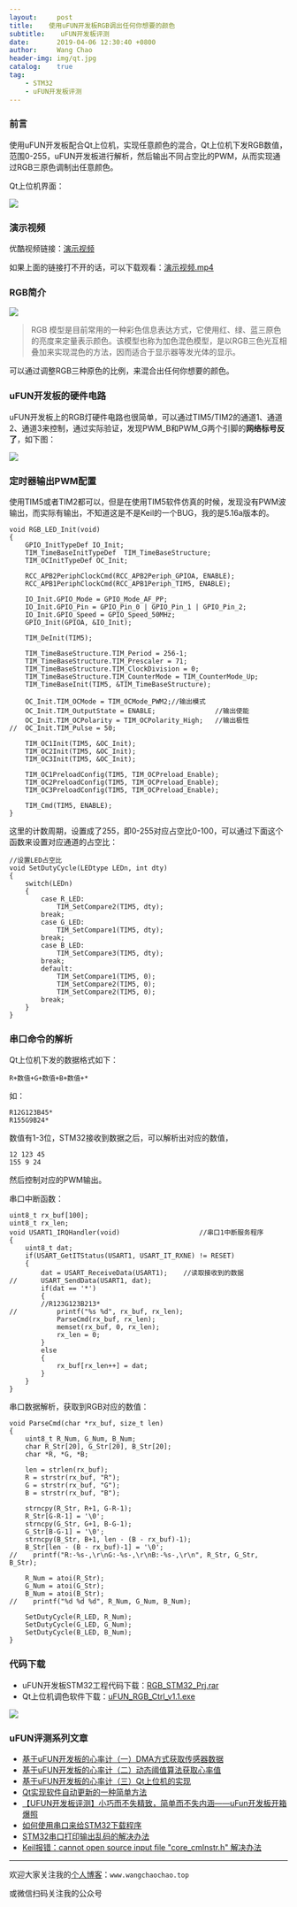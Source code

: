 ```yaml
---
layout:     post
title:    使用uFUN开发板RGB调出任何你想要的颜色
subtitle:	 uFUN开发板评测
date:       2019-04-06 12:30:40 +0800
author:     Wang Chao
header-img: img/qt.jpg
catalog:    true
tag:
    - STM32
    - uFUN开发板评测
---
```


### 前言

使用uFUN开发板配合Qt上位机，实现任意颜色的混合，Qt上位机下发RGB数值，范围0-255，uFUN开发板进行解析，然后输出不同占空比的PWM，从而实现通过RGB三原色调制出任意颜色。

Qt上位机界面：

![](https://wcc-blog.oss-cn-beijing.aliyuncs.com/img/uFUN_RGB/Qt%E4%B8%8A%E4%BD%8D%E6%9C%BA%E7%95%8C%E9%9D%A2.jpg)

### 演示视频

优酷视频链接：[演示视频](http://player.youku.com/embed/XNDEyNzEwNjY2NA==)

如果上面的链接打不开的话，可以下载观看：[演示视频.mp4](https://wcc-blog.oss-cn-beijing.aliyuncs.com/img/uFUN_RGB/%E6%BC%94%E7%A4%BA%E8%A7%86%E9%A2%91.mp4)

### RGB简介

![](https://wcc-blog.oss-cn-beijing.aliyuncs.com/img/uFUN_RGB/RGB%E4%B8%89%E5%85%83%E8%89%B2.jpg)

> RGB 模型是目前常用的一种彩色信息表达方式，它使用红、绿、蓝三原色的亮度来定量表示颜色。该模型也称为加色混色模型，是以RGB三色光互相叠加来实现混色的方法，因而适合于显示器等发光体的显示。

可以通过调整RGB三种原色的比例，来混合出任何你想要的颜色。

### uFUN开发板的硬件电路

uFUN开发板上的RGB灯硬件电路也很简单，可以通过TIM5/TIM2的通道1、通道2、通道3来控制，通过实际验证，发现PWM_B和PWM_G两个引脚的**网络标号反了**，如下图：

![](https://wcc-blog.oss-cn-beijing.aliyuncs.com/img/uFUN_RGB/%E5%8E%9F%E7%90%86%E5%9B%BE.jpg)

### 定时器输出PWM配置

使用TIM5或者TIM2都可以，但是在使用TIM5软件仿真的时候，发现没有PWM波输出，而实际有输出，不知道这是不是Keil的一个BUG，我的是5.16a版本的。

	void RGB_LED_Init(void)
	{
		GPIO_InitTypeDef IO_Init;
	    TIM_TimeBaseInitTypeDef  TIM_TimeBaseStructure;
		TIM_OCInitTypeDef OC_Init;
			
		RCC_APB2PeriphClockCmd(RCC_APB2Periph_GPIOA, ENABLE);
		RCC_APB1PeriphClockCmd(RCC_APB1Periph_TIM5, ENABLE);
		
		IO_Init.GPIO_Mode = GPIO_Mode_AF_PP;
		IO_Init.GPIO_Pin = GPIO_Pin_0 | GPIO_Pin_1 | GPIO_Pin_2;
		IO_Init.GPIO_Speed = GPIO_Speed_50MHz;
		GPIO_Init(GPIOA, &IO_Init);
		
		TIM_DeInit(TIM5);
		
		TIM_TimeBaseStructure.TIM_Period = 256-1; 
	    TIM_TimeBaseStructure.TIM_Prescaler = 71;		
	    TIM_TimeBaseStructure.TIM_ClockDivision = 0; 
	    TIM_TimeBaseStructure.TIM_CounterMode = TIM_CounterMode_Up;  
	    TIM_TimeBaseInit(TIM5, &TIM_TimeBaseStructure); 
		
		OC_Init.TIM_OCMode = TIM_OCMode_PWM2;//输出模式
		OC_Init.TIM_OutputState = ENABLE;				//输出使能
		OC_Init.TIM_OCPolarity = TIM_OCPolarity_High;	//输出极性
	//	OC_Init.TIM_Pulse = 50;
		
		TIM_OC1Init(TIM5, &OC_Init);		
		TIM_OC2Init(TIM5, &OC_Init);		
		TIM_OC3Init(TIM5, &OC_Init);	
		
		TIM_OC1PreloadConfig(TIM5, TIM_OCPreload_Enable);
		TIM_OC2PreloadConfig(TIM5, TIM_OCPreload_Enable);
		TIM_OC3PreloadConfig(TIM5, TIM_OCPreload_Enable);
		
		TIM_Cmd(TIM5, ENABLE); 
	}

这里的计数周期，设置成了255，即0-255对应占空比0-100，可以通过下面这个函数来设置对应通道的占空比：

	//设置LED占空比
	void SetDutyCycle(LEDtype LEDn, int dty)
	{
		switch(LEDn)
		{
			case R_LED:
				TIM_SetCompare2(TIM5, dty);
			break;
			case G_LED:
				TIM_SetCompare1(TIM5, dty);
			break;		
			case B_LED:
				TIM_SetCompare3(TIM5, dty);
			break;
			default:
				TIM_SetCompare1(TIM5, 0);
				TIM_SetCompare2(TIM5, 0);
				TIM_SetCompare2(TIM5, 0);
			break;			
		}
	}

### 串口命令的解析
	
Qt上位机下发的数据格式如下：

	R+数值+G+数值+B+数值+*

如：

	R12G123B45*
	R155G9B24*

数值有1-3位，STM32接收到数据之后，可以解析出对应的数值，
	
	12 123 45
	155 9 24

然后控制对应的PWM输出。

串口中断函数：

	uint8_t rx_buf[100];
	uint8_t rx_len;
	void USART1_IRQHandler(void)                	//串口1中断服务程序
	{
		uint8_t dat;
	    if(USART_GetITStatus(USART1, USART_IT_RXNE) != RESET)  
	    {
	        dat = USART_ReceiveData(USART1);	//读取接收到的数据
	//		USART_SendData(USART1, dat);
			if(dat == '*')	
			{
			//R123G123B213*
	//			printf("%s %d", rx_buf, rx_len);
				ParseCmd(rx_buf, rx_len);
				memset(rx_buf, 0, rx_len);
				rx_len = 0;
			}
			else
			{
				rx_buf[rx_len++] = dat;
			}	
		}
	}

串口数据解析，获取到RGB对应的数值：

	void ParseCmd(char *rx_buf, size_t len)
	{
	    uint8_t R_Num, G_Num, B_Num;
	    char R_Str[20], G_Str[20], B_Str[20];
	    char *R, *G, *B;
	
	    len = strlen(rx_buf);
	    R = strstr(rx_buf, "R");
	    G = strstr(rx_buf, "G");
	    B = strstr(rx_buf, "B");
	
	    strncpy(R_Str, R+1, G-R-1);
	    R_Str[G-R-1] = '\0';
	    strncpy(G_Str, G+1, B-G-1);
	    G_Str[B-G-1] = '\0';
	    strncpy(B_Str, B+1, len - (B - rx_buf)-1);
	    B_Str[len - (B - rx_buf)-1] = '\0';
	//    printf("R:-%s-,\r\nG:-%s-,\r\nB:-%s-,\r\n", R_Str, G_Str, B_Str);
	
	    R_Num = atoi(R_Str);
	    G_Num = atoi(G_Str);
	    B_Num = atoi(B_Str);
	//    printf("%d %d %d", R_Num, G_Num, B_Num);
	
		SetDutyCycle(R_LED, R_Num);
		SetDutyCycle(G_LED, G_Num);
		SetDutyCycle(B_LED, B_Num);
	}

### 代码下载

- uFUN开发板STM32工程代码下载：[RGB_STM32_Prj.rar](https://wcc-blog.oss-cn-beijing.aliyuncs.com/BlogFile/RGB_STM32_Prj.rar)
- Qt上位机调色软件下载：[uFUN_RGB_Ctrl_v1.1.exe](https://wcc-blog.oss-cn-beijing.aliyuncs.com/BlogFile/uFUN_RGB_Ctrl_v1.1.exe)

![](https://wcc-blog.oss-cn-beijing.aliyuncs.com/img/uFUN_RGB/Qt%E4%B8%8A%E4%BD%8D%E6%9C%BA%E7%95%8C%E9%9D%A2.jpg)

### uFUN评测系列文章

- [基于uFUN开发板的心率计（一）DMA方式获取传感器数据](http://www.wangchaochao.top/2019/03/23/uFun-3/)
- [基于uFUN开发板的心率计（二）动态阈值算法获取心率值](http://www.wangchaochao.top/2019/03/31/uFun-5/)
- [基于uFUN开发板的心率计（三）Qt上位机的实现](http://www.wangchaochao.top/2019/04/05/uFun-6/)
- [Qt实现软件自动更新的一种简单方法](http://www.wangchaochao.top/2019/03/31/Qt-Update/)
- [【UFUN开发板评测】小巧而不失精致，简单而不失内涵——uFun开发板开箱爆照](http://www.wangchaochao.top/2019/03/09/uFun-1/)
- [如何使用串口来给STM32下载程序](http://www.wangchaochao.top/2019/03/20/uFun-4/)
- [STM32串口打印输出乱码的解决办法](http://www.wangchaochao.top/2019/03/17/uFun-2/)
- [Keil报错：cannot open source input file "core_cmInstr.h" 解决办法](http://www.wangchaochao.top/2019/03/09/uFun-0/)

----

欢迎大家关注我的[个人博客](http://www.wangchaochao.top)：`www.wangchaochao.top`

或微信扫码关注我的公众号

